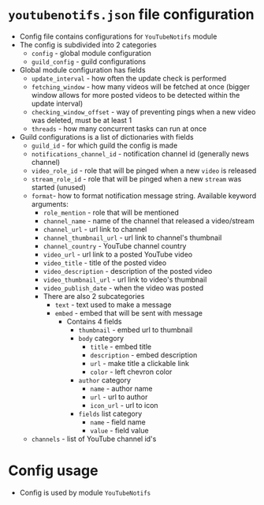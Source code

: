 # `youtubenotifs.json` file configuration
- Config file contains configurations for `YouTubeNotifs` module
- The config is subdivided into 2 categories
  - `config` - global module configuration
  - `guild_config` - guild configurations
- Global module configuration has fields
  - `update_interval` - how often the update check is performed
  - `fetching_window` - how many videos will be fetched at once
    (bigger window allows for more posted videos to be detected within the update interval)
  - `checking_window_offset` - way of preventing pings when a new video was deleted, must be at least 1
  - `threads` - how many concurrent tasks can run at once
- Guild configurations is a list of dictionaries with fields
  - `guild_id` - for which guild the config is made
  - `notifications_channel_id` - notification channel id (generally news channel)
  - `video_role_id` - role that will be pinged when a new `video` is released
  - `stream_role_id` - role that will be pinged when a new `stream` was started (unused)
  - `format`- how to format notification message string. Available keyword arguments:
    - `role_mention` - role that will be mentioned
    - `channel_name` - name of the channel that released a video/stream
    - `channel_url` - url link to channel
    - `channel_thumbnail_url` - url link to channel's thumbnail
    - `channel_country` - YouTube channel country
    - `video_url` - url link to a posted YouTube video
    - `video_title` - title of the posted video
    - `video_description` - description of the posted video
    - `video_thumbnail_url` - url link to video's thumbnail
    - `video_publish_date` - when the video was posted
    - There are also 2 subcategories
      - `text` - text used to make a message
      - `embed` - embed that will be sent with message
        - Contains 4 fields
          - `thumbnail` - embed url to thumbnail
          - `body` category
            - `title` - embed title
            - `description` - embed description
            - `url` - make title a clickable link
            - `color` - left chevron color
          - `author` category
            - `name` - author name
            - `url` - url to author
            - `icon_url` - url to icon
          - `fields` list category
            - `name` - field name
            - `value` - field value
  - `channels` - list of YouTube channel id's


# Config usage
- Config is used by module `YouTubeNotifs`
